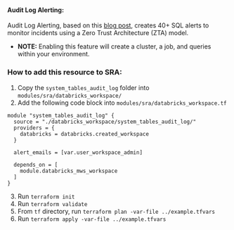 #### Audit Log Alerting: 
Audit Log Alerting, based on this [blog post](https://www.databricks.com/blog/improve-lakehouse-security-monitoring-using-system-tables-databricks-unity-catalog), creates 40+ SQL alerts to monitor incidents using a Zero Trust Architecture (ZTA) model.

- **NOTE:** Enabling this feature will create a cluster, a job, and queries within your environment.

### How to add this resource to SRA:

1. Copy the `system_tables_audit_log` folder into `modules/sra/databricks_workspace/` 
2. Add the following code block into `modules/sra/databricks_workspace.tf`
```
module "system_tables_audit_log" {
  source = "./databricks_workspace/system_tables_audit_log/"
  providers = {
    databricks = databricks.created_workspace
  }

  alert_emails = [var.user_workspace_admin]

  depends_on = [
    module.databricks_mws_workspace
  ]
}
```
3. Run `terraform init`
4. Run `terraform validate`
5. From `tf` directory, run `terraform plan -var-file ../example.tfvars`
6. Run `terraform apply -var-file ../example.tfvars`